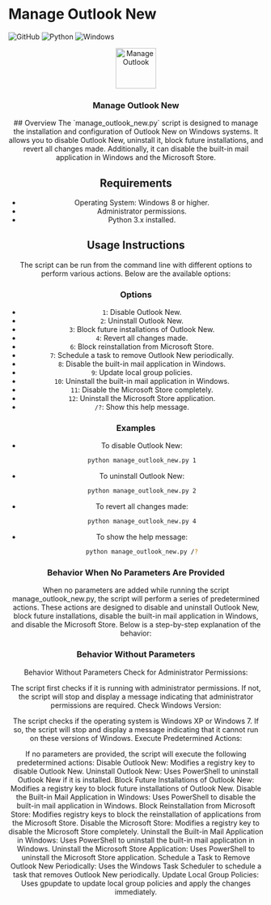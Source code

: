 # Manage Outlook New

![GitHub](https://img.shields.io/badge/GitHub-100000?style=for-the-badge&logo=github&logoColor=white)
![Python](https://img.shields.io/badge/Python-3776AB?style=for-the-badge&logo=python&logoColor=white)
![Windows](https://img.shields.io/badge/Windows-0078D6?style=for-the-badge&logo=windows&logoColor=white)
<!-- PROJECT LOGO --> 
<div align="center"> <img src="images/ico.png" alt="ManageOutlook" width="80" height="80"><h3 align="center">Manage Outlook New</h3> <p align="center"> 
## Overview
The `manage_outlook_new.py` script is designed to manage the installation and configuration of Outlook New on Windows systems. It allows you to disable Outlook New, uninstall it, block future installations, and revert all changes made. Additionally, it can disable the built-in mail application in Windows and the Microsoft Store.

## Requirements
- Operating System: Windows 8 or higher.
- Administrator permissions.
- Python 3.x installed.

## Usage Instructions
The script can be run from the command line with different options to perform various actions. Below are the available options:

### Options
- `1`: Disable Outlook New.
- `2`: Uninstall Outlook New.
- `3`: Block future installations of Outlook New.
- `4`: Revert all changes made.
- `6`: Block reinstallation from Microsoft Store.
- `7`: Schedule a task to remove Outlook New periodically.
- `8`: Disable the built-in mail application in Windows.
- `9`: Update local group policies.
- `10`: Uninstall the built-in mail application in Windows.
- `11`: Disable the Microsoft Store completely.
- `12`: Uninstall the Microsoft Store application.
- `/?`: Show this help message.

### Examples
- To disable Outlook New:
  ```sh
  python manage_outlook_new.py 1
- To uninstall Outlook New:
  ```sh
  python manage_outlook_new.py 2
- To revert all changes made:
  ```sh
  python manage_outlook_new.py 4
- To show the help message:
  ```sh
  python manage_outlook_new.py /?
### Behavior When No Parameters Are Provided

When no parameters are added while running the script manage_outlook_new.py, the script will perform a series of predetermined actions. These actions are designed to disable and uninstall Outlook New, block future installations, disable the built-in mail application in Windows, and disable the Microsoft Store. Below is a step-by-step explanation of the behavior:
### Behavior Without Parameters
Behavior Without Parameters
Check for Administrator Permissions:

The script first checks if it is running with administrator permissions. If not, the script will stop and display a message indicating that administrator permissions are required.
Check Windows Version:

The script checks if the operating system is Windows XP or Windows 7. If so, the script will stop and display a message indicating that it cannot run on these versions of Windows.
Execute Predetermined Actions:

If no parameters are provided, the script will execute the following predetermined actions:
Disable Outlook New: Modifies a registry key to disable Outlook New.
Uninstall Outlook New: Uses PowerShell to uninstall Outlook New if it is installed.
Block Future Installations of Outlook New: Modifies a registry key to block future installations of Outlook New.
Disable the Built-in Mail Application in Windows: Uses PowerShell to disable the built-in mail application in Windows.
Block Reinstallation from Microsoft Store: Modifies registry keys to block the reinstallation of applications from the Microsoft Store.
Disable the Microsoft Store: Modifies a registry key to disable the Microsoft Store completely.
Uninstall the Built-in Mail Application in Windows: Uses PowerShell to uninstall the built-in mail application in Windows.
Uninstall the Microsoft Store Application: Uses PowerShell to uninstall the Microsoft Store application.
Schedule a Task to Remove Outlook New Periodically: Uses the Windows Task Scheduler to schedule a task that removes Outlook New periodically.
Update Local Group Policies: Uses gpupdate to update local group policies and apply the changes immediately.
